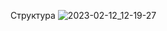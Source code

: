 Структура
![2023-02-12_12-19-27](/uploads/195c69f996c44d58fe517d228958392c/2023-02-12_12-19-27.png)
